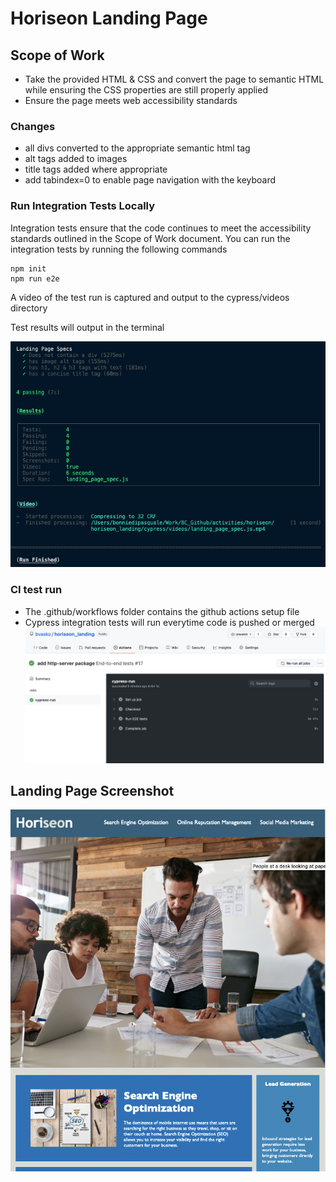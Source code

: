 # Horiseon Landing Page

## Scope of Work
 - Take the provided HTML & CSS and convert the page to semantic HTML while ensuring the CSS properties are still properly applied
 - Ensure the page meets web accessibility standards

### Changes
- all divs converted to the appropriate semantic html tag
- alt tags added to images
- title tags added where appropriate
- add tabindex=0 to enable page navigation with the keyboard

### Run Integration Tests Locally
Integration tests ensure that the code continues to meet the accessibility standards outlined in the Scope of Work document.
You can run the integration tests by running the following commands
```
npm init
npm run e2e
```
A video of the test run is captured and output to the cypress/videos directory

Test results will output in the terminal 

![test results](assets/images/screenshot2.png)

### CI test run
- The .github/workflows folder contains the github actions setup file
- Cypress integration tests will run everytime code is pushed or merged
![test results](assets/images/screenshot3.png)
## Landing Page Screenshot
![screenshot](assets/images/screenshot.jpg)
